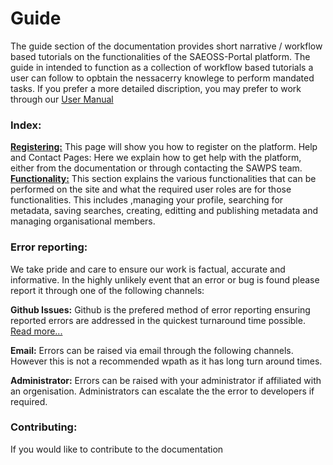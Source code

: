 # Guide
<!-- List all of the Functionalities in BRIEF detail here. This serves as a reference guide where the user manual goes into GREAT detail -->

The guide section of the documentation provides short narrative / workflow based tutorials on the functionalities of the SAEOSS-Portal platform. The guide in intended to function as a collection of workflow based tutorials a user can follow to opbtain the nessacerry knowlege to perform mandated tasks. If you prefer a more detailed discription, you may prefer to work through our [User Manual](../manual/index.md) 

### Index:
**[Registering:](./registering.md)**  This page will show you how to register on the platform.
Help and Contact Pages: Here we explain how to get help with the platform, either from the documentation or through contacting the SAWPS team.
**[Functionality:](./functionality/index.md)** This section explains the various functionalities that can be performed on the site and what the required user roles are for those functionalities. This includes ,managing your profile, searching for metadata, saving searches, creating, editting and publishing metadata and managing organisational members.


### Error reporting:
We take pride and care to ensure our work is factual, accurate and informative. In the highly unlikely event that an error or bug is found please report it through one of the following channels:

**Github Issues:** Github is the prefered method of error reporting ensuring reported errors are addressed in the quickest turnaround time possible. [Read more...](../manual/opening_issues.md)

**Email:** Errors can be raised via email through the following channels. However this is not a recommended wpath as it has long turn around times.

<!-- we need permission to do this before implementing the mails

- info@kartoza.com
- example@sansa.cm
- exanple@saeonn.com -->
**Administrator:** Errors can be raised with your administrator if affiliated with an orgenisation. Administrators can escalate the the error to developers if required.

### Contributing:
If you would like to contribute to the documentation